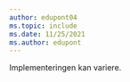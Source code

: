 ```yaml
---
author: edupont04
ms.topic: include
ms.date: 11/25/2021
ms.author: edupont
---
```

Implementeringen kan variere.  
